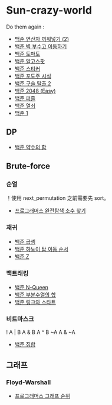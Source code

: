 # Sun-crazy-world



Do them again :

- [백준 연산자 끼워넣기 (2)](https://www.acmicpc.net/problem/15658)
- [백준 벽 부수고 이동하기](https://www.acmicpc.net/problem/2206)
- [백준 토마토](https://www.acmicpc.net/problem/7576)
- [백준 알고스팟](https://www.acmicpc.net/problem/1261)
- [백준 스티커](https://www.acmicpc.net/problem/9465)
- [백준 포도주 시식](https://www.acmicpc.net/problem/2156)
- [백준 구슬 탈출 2](https://www.acmicpc.net/problem/13460)
- [백준 2048 (Easy)](https://www.acmicpc.net/problem/12100)
- [백준 퍼즐](https://www.acmicpc.net/problem/1525)
- [백준 열쇠](https://www.acmicpc.net/problem/9328)
- [백준 1](https://www.acmicpc.net/problem/4375)

## DP

- [백준 약수의 합](https://www.acmicpc.net/problem/17425)

## Brute-force

### 순열
！使用 next_permutation 之前需要先 sort。

- [프로그래머스 완전탐색 소수 찾기](https://programmers.co.kr/learn/courses/30/lessons/42839)

### 재귀
- [백준 곱셈](https://www.acmicpc.net/problem/1629)
- [백준 하노이 탑 이동 순서](https://www.acmicpc.net/problem/11729)
- [백준 Z](https://www.acmicpc.net/problem/1074)

### 백트래킹
- [백준 N-Queen](https://www.acmicpc.net/problem/9663)
- [백준 부분수열의 합](https://www.acmicpc.net/problem/1182)
- [백준 링크와 스타트](https://www.acmicpc.net/problem/15661)

### 비트마스크
! A | B     A & B     A ^ B     ~A     A & ~A
- [백준 집합](https://www.acmicpc.net/problem/11723)

## 그래프

### Floyd-Warshall

- [프로그래머스 그래프 순위](https://programmers.co.kr/learn/courses/30/lessons/49191)
